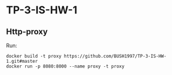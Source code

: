 # TP-3-IS-HW-1
## Http-proxy
Run:
```
docker build -t proxy https://github.com/BUSH1997/TP-3-IS-HW-1.git#master
docker run -p 8080:8000 --name proxy -t proxy
```
